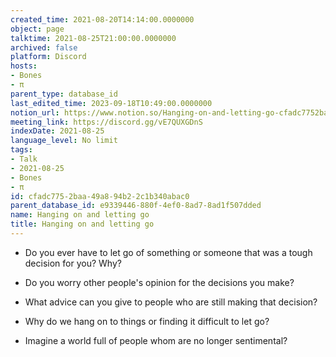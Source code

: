 ```yaml
---
created_time: 2021-08-20T14:14:00.0000000
object: page
talktime: 2021-08-25T21:00:00.0000000
archived: false
platform: Discord
hosts:
- Bones
- π
parent_type: database_id
last_edited_time: 2023-09-18T10:49:00.0000000
notion_url: https://www.notion.so/Hanging-on-and-letting-go-cfadc7752baa49a894b22c1b340abac0
meeting_link: https://discord.gg/vE7QUXGDnS
indexDate: 2021-08-25
language_level: No limit
tags:
- Talk
- 2021-08-25
- Bones
- π
id: cfadc775-2baa-49a8-94b2-2c1b340abac0
parent_database_id: e9339446-880f-4ef0-8ad7-8ad1f507dded
name: Hanging on and letting go
title: Hanging on and letting go
---
```


   - Do you ever have to let go of something or someone that was a tough decision for you? Why?



   - Do you worry other people's opinion for the decisions you make?
   - What advice can you give to people who are still making that decision?
   - Why do we hang on to things or finding it difficult to let go?
   - Imagine a world full of people whom are no longer sentimental?









